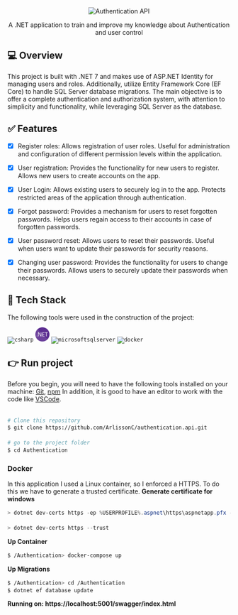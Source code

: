 <div align="center">
    <img src="https://i.imgur.com/VPaYfhT.png" alt="Authentication API" />
    <p>A .NET application to train and improve my knowledge about Authentication and user control</p>
</div>

## 💻 Overview

This project is built with .NET 7 and makes use of ASP.NET Identity for managing users and roles. Additionally, utilize Entity Framework Core (EF Core) to handle SQL Server database migrations. The main objective is to offer a complete authentication and authorization system, with attention to simplicity and functionality, while leveraging SQL Server as the database.

## ✅ Features

- [x] Register roles:
      Allows registration of user roles.
      Useful for administration and configuration of different permission levels within the application.

- [x] User registration:
      Provides the functionality for new users to register.
      Allows new users to create accounts on the app.

- [x] User Login:
      Allows existing users to securely log in to the app.
      Protects restricted areas of the application through authentication.

- [x] Forgot password:
      Provides a mechanism for users to reset forgotten passwords.
      Helps users regain access to their accounts in case of forgotten passwords.

- [x] User password reset:
      Allows users to reset their passwords.
      Useful when users want to update their passwords for security reasons.

- [x] Changing user password:
      Provides the functionality for users to change their passwords.
      Allows users to securely update their passwords when necessary.

## 🚀 Tech Stack

The following tools were used in the construction of the project:

<code><img height="32" src="https://cdn.simpleicons.org/csharp/512BD4" alt="csharp"/></code>
<code><img height="32" src="https://raw.githubusercontent.com/github/explore/80688e429a7d4ef2fca1e82350fe8e3517d3494d/topics/dotnet/dotnet.png" alt=".NET"/></code>
<code><img height="32" src="https://cdn.simpleicons.org/microsoftsqlserver/CC2927" alt="microsoftsqlserver"/></code>
<code><img height="32" src="https://cdn.simpleicons.org/docker/2496ED" alt="docker"/></code>

## 👉 Run project

Before you begin, you will need to have the following tools installed on your machine:
[Git](https://git-scm.com), [npm](https://www.npmjs.com/)
In addition, it is good to have an editor to work with the code like [VSCode](https://code.visualstudio.com/).

```bash

# Clone this repository
$ git clone https://github.com/ArlissonC/authentication.api.git

# go to the project folder
$ cd Authentication

```

### Docker

In this application I used a Linux container, so I enforced a HTTPS. To do this we have to generate a trusted certificate.
**Generate certificate for windows**

```powershell
> dotnet dev-certs https -ep %USERPROFILE%.aspnet\https\aspnetapp.pfx -p password123

> dotnet dev-certs https --trust
```

**Up Container**

```bash
$ /Authentication> docker-compose up
```

**Up Migrations**

```bash
$ /Authentication> cd /Authentication
$ dotnet ef database update
```

**Running on: https://localhost:5001/swagger/index.html**
